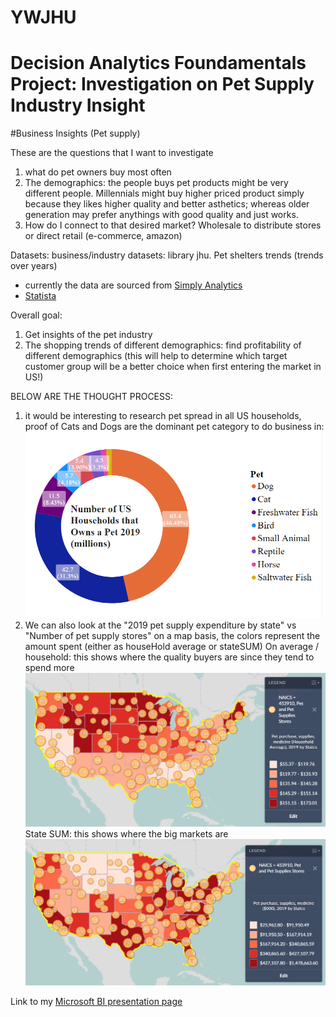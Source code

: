# YWJHU
# Decision Analytics Foundamentals Project: Investigation on Pet Supply Industry Insight

#Business Insights (Pet supply)

These are the questions that I want to investigate

1. what do pet owners buy most often
2. The demographics: the people buys pet products might be very different people. Millennials might buy higher priced product simply because they likes higher quality and better asthetics; whereas older generation may prefer anythings with good quality and just works.
3. How do I connect to that desired market? Wholesale to distribute stores or direct retail (e-commerce, amazon)

Datasets:
business/industry datasets: library jhu. Pet shelters trends (trends over years)
- currently the data are sourced from [Simply Analytics](https://app-simplyanalytics-com.proxy1.library.jhu.edu/)
- [Statista](https://www-statista-com.proxy1.library.jhu.edu/)

Overall goal:
1. Get insights of the pet industry
2. The shopping trends of different demographics: find profitability of different demographics (this will help to determine which target customer group will be a better choice when first entering the market in US!)

BELOW ARE THE THOUGHT PROCESS:
1. it would be interesting to research pet spread in all US households, proof of Cats and Dogs are the dominant pet category to do business in:
![Alt text](https://github.com/wangyan0574/YWJHU/blob/master/Pet%20Spread.PNG)
2. We can also look at the "2019 pet supply expenditure by state" vs "Number of pet supply stores" on a map basis, the colors represent the amount spent (either as houseHold average or stateSUM)
On average / household: this shows where the quality buyers are since they tend to spend more
![Alt text](https://github.com/wangyan0574/YWJHU/blob/master/Pet%20expenditure%20(AVG)%20by%20states%202019%20(thousands)%20vs%20numbers%20of%20pet%20supply%20stores%20(quality%20buyers).PNG)
State SUM: this shows where the big markets are
![Alt text](https://github.com/wangyan0574/YWJHU/blob/master/Pet%20expenditure%20(SUM)%20by%20states%202019%20(thousands)%20vs%20numbers%20of%20pet%20supply%20stores%20(biggest%20market).PNG)

Link to my [Microsoft BI presentation page](https://app.powerbi.com/groups/me/reports/1eaf463b-d808-4553-9242-50d3a3b22df0/ReportSectiond60b5c48b21032065ac2/)

